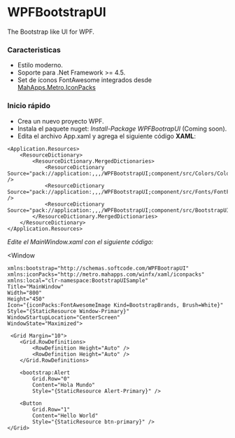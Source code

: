 # WPFBootstrapUI

The Bootstrap like UI for WPF.

### **Caracteristicas**

* Estilo moderno.
* Soporte para .Net Framework >= 4.5.
* Set de íconos FontAwesome integrados desde [MahApps.Metro.IconPacks](https://github.com/MahApps/MahApps.Metro.IconPacks)

### **Inicio rápido**

* Crea un nuevo proyecto WPF.
* Instala el paquete nuget: _Install-Package WPFBootrapUI_   (Coming soon).
* Edita el archivo App.xaml y agrega el siguiente código **XAML**:

<Application x:Class="BootstrapUISample.App"
    xmlns="http://schemas.microsoft.com/winfx/2006/xaml/presentation"
    xmlns:x="http://schemas.microsoft.com/winfx/2006/xaml"
    StartupUri="MainWindow.xaml">

    <Application.Resources>
        <ResourceDictionary>
            <ResourceDictionary.MergedDictionaries>
                <ResourceDictionary Source="pack://application:,,,/WPFBootstrapUI;component/src/Colors/ColorsDictionary.xaml" />
                <ResourceDictionary Source="pack://application:,,,/WPFBootstrapUI;component/src/Fonts/FontFamilyDictionary.xaml" />
                <ResourceDictionary Source="pack://application:,,,/WPFBootstrapUI;component/src/BootstrapUIBaseRoot.xaml"/>
            </ResourceDictionary.MergedDictionaries>
        </ResourceDictionary>
    </Application.Resources>
</Application>

_Edite el MainWindow.xaml con el siguiente código:_

   
<Window

    xmlns:bootstrap="http://schemas.softcode.com/WPFBootrapUI"
    xmlns:iconPacks="http://metro.mahapps.com/winfx/xaml/iconpacks"
    xmlns:local="clr-namespace:BootstrapUISample"
    Title="MainWindow"
    Width="800"
    Height="450"
    Icon="{iconPacks:FontAwesomeImage Kind=BootstrapBrands, Brush=White}"
    Style="{StaticResource Window-Primary}"
    WindowStartupLocation="CenterScreen"
    WindowState="Maximized">
  
     <Grid Margin="10">
        <Grid.RowDefinitions>
            <RowDefinition Height="Auto" />
            <RowDefinition Height="Auto" />
        </Grid.RowDefinitions>

        <bootstrap:Alert
            Grid.Row="0"
            Content="Hola Mundo"
            Style="{StaticResource Alert-Primary}" />
       
        <Button
            Grid.Row="1"
            Content="Hello World"
            Style="{StaticResource btn-primary}" />
    </Grid>
 </Window>

